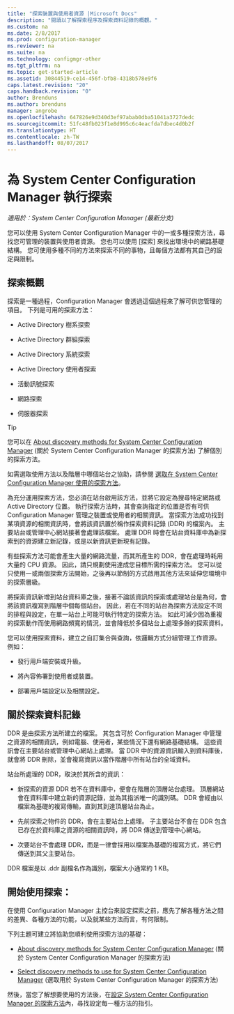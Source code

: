 ```yaml
---
title: "探索裝置與使用者資源 |Microsoft Docs"
description: "閱讀以了解探索程序及探索資料記錄的概觀。"
ms.custom: na
ms.date: 2/8/2017
ms.prod: configuration-manager
ms.reviewer: na
ms.suite: na
ms.technology: configmgr-other
ms.tgt_pltfrm: na
ms.topic: get-started-article
ms.assetid: 30844519-ce14-456f-bfb8-4318b578e9f6
caps.latest.revision: "20"
caps.handback.revision: "0"
author: Brenduns
ms.author: brenduns
manager: angrobe
ms.openlocfilehash: 647826e9d340d3ef97abab0dba51041a3727dedc
ms.sourcegitcommit: 51fc48fb023f1e8d995c6c4eacfda7dbec4d0b2f
ms.translationtype: HT
ms.contentlocale: zh-TW
ms.lasthandoff: 08/07/2017
---
```

# <a name="run-discovery-for-system-center-configuration-manager"></a>為 System Center Configuration Manager 執行探索

*適用於︰System Center Configuration Manager (最新分支)*

您可以使用 System Center Configuration Manager 中的一或多種探索方法，尋找您可管理的裝置與使用者資源。 您也可以使用 [探索] 來找出環境中的網路基礎結構。 您可使用多種不同的方法來探索不同的事物，且每個方法都有其自己的設定與限制。  

## <a name="overview-of-discovery"></a>探索概觀  
 探索是一種過程，Configuration Manager 會透過這個過程來了解可供您管理的項目。 下列是可用的探索方法：  

-   Active Directory 樹系探索  

-   Active Directory 群組探索  

-   Active Directory 系統探索  

-   Active Directory 使用者探索  

-   活動訊號探索  

-   網路探索  

-   伺服器探索  

> [!TIP]  
>  您可以在 [About discovery methods for System Center Configuration Manager](../../../../core/servers/deploy/configure/about-discovery-methods.md) (關於 System Center Configuration Manager 的探索方法) 了解個別的探索方法。  
>   
>  如需選取使用方法以及階層中哪個站台之協助，請參閱 [選取在 System Center Configuration Manager 使用的探索方法](../../../../core/servers/deploy/configure/select-discovery-methods-to-use.md)。  

 為充分運用探索方法，您必須在站台啟用該方法，並將它設定為搜尋特定網路或 Active Directory 位置。 執行探索方法時，其會查詢指定的位置是否有可供 Configuration Manager 管理之裝置或使用者的相關資訊。 當探索方法成功找到某項資源的相關資訊時，會將該資訊置於稱作探索資料記錄 (DDR) 的檔案內。 主要站台或管理中心網站接著會處理該檔案。 處理 DDR 時會在站台資料庫中為新探索到的資源建立新記錄，或是以新資訊更新現有記錄。  

 有些探索方法可能會產生大量的網路流量，而其所產生的 DDR，會在處理時耗用大量的 CPU 資源。 因此，請只規劃使用達成您目標所需的探索方法。 您可以從只使用一或兩個探索方法開始，之後再以節制的方式啟用其他方法來延伸您環境中的探索層級。  

 將探索資訊新增到站台資料庫之後，接著不論該資訊的探索或處理站台是為何，會將該資訊複寫到階層中個每個站台。 因此，若在不同的站台為探索方法設定不同的排程與設定，在單一站台上可能可執行特定的探索方法。 如此可減少因為重複的探索動作而使用網路頻寬的情況，並會降低於多個站台上處理多餘的探索資料。  

 您可以使用探索資料，建立之自訂集合與查詢，依邏輯方式分組管理工作資源。 例如：  

-   發行用戶端安裝或升級。  

-   將內容佈署到使用者或裝置。  

-   部署用戶端設定以及相關設定。

##  <a name="BKMK_DDRs"></a> 關於探索資料記錄  
 DDR 是由探索方法所建立的檔案。 其包含可於 Configuration Manager 中管理之資源的相關資訊，例如電腦、使用者，某些情況下還有網路基礎結構。 這些資訊會在主要站台或管理中心網站上處理。 當 DDR 中的資源資訊輸入到資料庫後，就會將 DDR 刪除，並會複寫資訊以當作階層中所有站台的全域資料。  

 站台所處理的 DDR，取決於其所含的資訊：  

-   新探索的資源 DDR 若不在資料庫中，便會在階層的頂層站台處理。 頂層網站會在資料庫中建立新的資源記錄，並為其指派唯一的識別碼。 DDR 會經由以檔案為基礎的複寫傳輸，直到其到達頂層站台為止。  

-   先前探索之物件的 DDR，會在主要站台上處理。 子主要站台不會在 DDR 包含已存在於資料庫之資源的相關資訊時，將 DDR 傳送到管理中心網站。  

-   次要站台不會處理 DDR，而是一律會採用以檔案為基礎的複寫方式，將它們傳送到其父主要站台。  

DDR 檔案是以 .ddr 副檔名作為識別，檔案大小通常約 1 KB。  

## <a name="get-started-with-discovery"></a>開始使用探索：  
 在使用 Configuration Manager 主控台來設定探索之前，應先了解各種方法之間的差異、各種方法的功能，以及就某些方法而言，有何限制。  

下列主題可建立將協助您順利使用探索方法的基礎：  

-   [About discovery methods for System Center Configuration Manager](../../../../core/servers/deploy/configure/about-discovery-methods.md) (關於 System Center Configuration Manager 的探索方法)  

-   [Select discovery methods to use for System Center Configuration Manager](../../../../core/servers/deploy/configure/select-discovery-methods-to-use.md) (選取用於 System Center Configuration Manager 的探索方法)  

然後，當您了解想要使用的方法後，在[設定 System Center Configuration Manager 的探索方法](../../../../core/servers/deploy/configure/configure-discovery-methods.md)內，尋找設定每一種方法的指引。  
